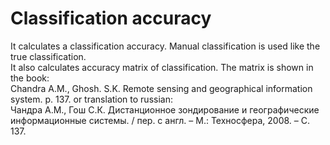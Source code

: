 # Classification accuracy
It calculates a classification accuracy. Manual classification is used like the true classification.  
It also calculates accuracy matrix of classification. The matrix is shown in the book:  
Chandra A.M., Ghosh. S.K. Remote sensing and geographical information system. p. 137. or translation to russian:  
Чандра А.М., Гош С.К. Дистанционное зондирование и географические информационные системы. / пер. с англ. – М.: Техносфера, 2008. – C. 137.
